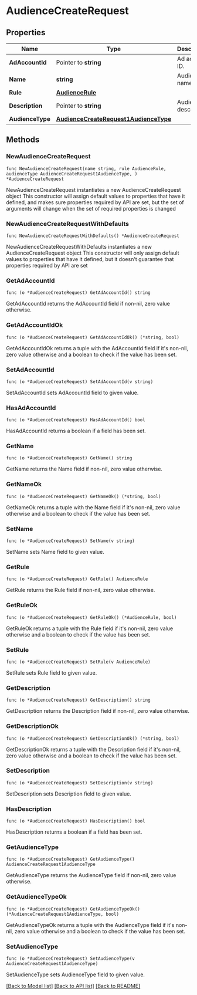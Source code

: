 # AudienceCreateRequest

## Properties

Name | Type | Description | Notes
------------ | ------------- | ------------- | -------------
**AdAccountId** | Pointer to **string** | Ad account ID. | [optional] 
**Name** | **string** | Audience name. | 
**Rule** | [**AudienceRule**](AudienceRule.md) |  | 
**Description** | Pointer to **string** | Audience description. | [optional] 
**AudienceType** | [**AudienceCreateRequest1AudienceType**](AudienceCreateRequest1AudienceType.md) |  | 

## Methods

### NewAudienceCreateRequest

`func NewAudienceCreateRequest(name string, rule AudienceRule, audienceType AudienceCreateRequest1AudienceType, ) *AudienceCreateRequest`

NewAudienceCreateRequest instantiates a new AudienceCreateRequest object
This constructor will assign default values to properties that have it defined,
and makes sure properties required by API are set, but the set of arguments
will change when the set of required properties is changed

### NewAudienceCreateRequestWithDefaults

`func NewAudienceCreateRequestWithDefaults() *AudienceCreateRequest`

NewAudienceCreateRequestWithDefaults instantiates a new AudienceCreateRequest object
This constructor will only assign default values to properties that have it defined,
but it doesn't guarantee that properties required by API are set

### GetAdAccountId

`func (o *AudienceCreateRequest) GetAdAccountId() string`

GetAdAccountId returns the AdAccountId field if non-nil, zero value otherwise.

### GetAdAccountIdOk

`func (o *AudienceCreateRequest) GetAdAccountIdOk() (*string, bool)`

GetAdAccountIdOk returns a tuple with the AdAccountId field if it's non-nil, zero value otherwise
and a boolean to check if the value has been set.

### SetAdAccountId

`func (o *AudienceCreateRequest) SetAdAccountId(v string)`

SetAdAccountId sets AdAccountId field to given value.

### HasAdAccountId

`func (o *AudienceCreateRequest) HasAdAccountId() bool`

HasAdAccountId returns a boolean if a field has been set.

### GetName

`func (o *AudienceCreateRequest) GetName() string`

GetName returns the Name field if non-nil, zero value otherwise.

### GetNameOk

`func (o *AudienceCreateRequest) GetNameOk() (*string, bool)`

GetNameOk returns a tuple with the Name field if it's non-nil, zero value otherwise
and a boolean to check if the value has been set.

### SetName

`func (o *AudienceCreateRequest) SetName(v string)`

SetName sets Name field to given value.


### GetRule

`func (o *AudienceCreateRequest) GetRule() AudienceRule`

GetRule returns the Rule field if non-nil, zero value otherwise.

### GetRuleOk

`func (o *AudienceCreateRequest) GetRuleOk() (*AudienceRule, bool)`

GetRuleOk returns a tuple with the Rule field if it's non-nil, zero value otherwise
and a boolean to check if the value has been set.

### SetRule

`func (o *AudienceCreateRequest) SetRule(v AudienceRule)`

SetRule sets Rule field to given value.


### GetDescription

`func (o *AudienceCreateRequest) GetDescription() string`

GetDescription returns the Description field if non-nil, zero value otherwise.

### GetDescriptionOk

`func (o *AudienceCreateRequest) GetDescriptionOk() (*string, bool)`

GetDescriptionOk returns a tuple with the Description field if it's non-nil, zero value otherwise
and a boolean to check if the value has been set.

### SetDescription

`func (o *AudienceCreateRequest) SetDescription(v string)`

SetDescription sets Description field to given value.

### HasDescription

`func (o *AudienceCreateRequest) HasDescription() bool`

HasDescription returns a boolean if a field has been set.

### GetAudienceType

`func (o *AudienceCreateRequest) GetAudienceType() AudienceCreateRequest1AudienceType`

GetAudienceType returns the AudienceType field if non-nil, zero value otherwise.

### GetAudienceTypeOk

`func (o *AudienceCreateRequest) GetAudienceTypeOk() (*AudienceCreateRequest1AudienceType, bool)`

GetAudienceTypeOk returns a tuple with the AudienceType field if it's non-nil, zero value otherwise
and a boolean to check if the value has been set.

### SetAudienceType

`func (o *AudienceCreateRequest) SetAudienceType(v AudienceCreateRequest1AudienceType)`

SetAudienceType sets AudienceType field to given value.



[[Back to Model list]](../README.md#documentation-for-models) [[Back to API list]](../README.md#documentation-for-api-endpoints) [[Back to README]](../README.md)


